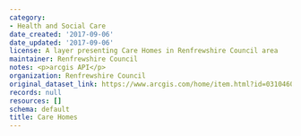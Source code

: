 ```yaml
---
category:
- Health and Social Care
date_created: '2017-09-06'
date_updated: '2017-09-06'
license: A layer presenting Care Homes in Renfrewshire Council area
maintainer: Renfrewshire Council
notes: <p>arcgis API</p>
organization: Renfrewshire Council
original_dataset_link: https://www.arcgis.com/home/item.html?id=0310460f85374ba3a850e76f1fd84b34
records: null
resources: []
schema: default
title: Care Homes
---
```

